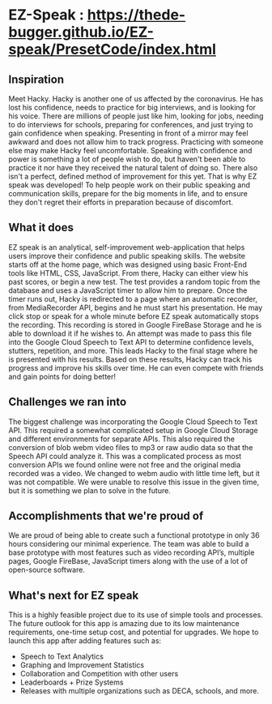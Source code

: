 # EZ-Speak : https://thede-bugger.github.io/EZ-speak/PresetCode/index.html
## Inspiration
Meet Hacky. Hacky is another one of us affected by the coronavirus. He has lost his confidence, needs to practice for big interviews, and is looking for his voice. There are millions of people just like him, looking for jobs, needing to do interviews for schools, preparing for conferences, and just trying to gain confidence when speaking. Presenting in front of a mirror may feel awkward and does not allow him to track progress. Practicing with someone else may make Hacky feel uncomfortable. Speaking with confidence and power is something a lot of people wish to do, but haven't been able to practice it nor have they received the natural talent of doing so. There also isn't a perfect, defined method of improvement for this yet. That is why EZ speak was developed! To help people work on their public speaking and communication skills, prepare for the big moments in life, and to ensure they don't regret their efforts in preparation because of discomfort. 

## What it does
EZ speak is an analytical, self-improvement web-application that helps users improve their confidence and public speaking skills. The website starts off at the home page, which was designed using basic Front-End tools like HTML, CSS, JavaScript. From there, Hacky can either view his past scores, or begin a new test. The test provides a random topic from the database and uses a JavaScript timer to allow him to prepare. Once the timer runs out, Hacky is redirected to a page where an automatic recorder, from MediaRecorder API, begins and he must start his presentation. He may click stop or speak for a whole minute before EZ speak automatically stops the recording. This recording is stored in Google FireBase Storage and he is able to download it if he wishes to. An attempt was made to pass this file into the Google Cloud Speech to Text API to determine confidence levels, stutters, repetition, and more. This leads Hacky to the final stage where he is presented with his results. Based on these results, Hacky can track his progress and improve his skills over time. He can even compete with friends and gain points for doing better!

## Challenges we ran into
The biggest challenge was incorporating the Google Cloud Speech to Text API. This required a somewhat complicated setup in Google Cloud Storage and different environments for separate APIs. This also required the conversion of blob webm video files to mp3 or raw audio data so that the Speech API could analyze it. This was a complicated process as most conversion APIs we found online were not free and the original media recorded was a video. We changed to webm audio with little time left, but it was not compatible. We were unable to resolve this issue in the given time, but it is something we plan to solve in the future.

## Accomplishments that we're proud of
We are proud of being able to create such a functional prototype in only 36 hours considering our minimal experience. The team was able to build a base prototype with most features such as video recording API’s, multiple pages, Google FireBase, JavaScript timers along with the use of a lot of open-source software. 

## What's next for EZ speak
This is a highly feasible project due to its use of simple tools and processes. The future outlook for this app is amazing due to its low maintenance requirements, one-time setup cost, and potential for upgrades. We hope to launch this app after adding features such as: 
- Speech to Text Analytics
- Graphing and Improvement Statistics
- Collaboration and Competition with other users
- Leaderboards + Prize Systems
- Releases with multiple organizations such as DECA, schools, and more.
